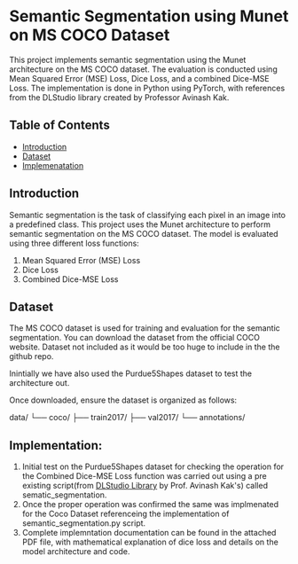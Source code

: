 # Semantic Segmentation using Munet on MS COCO Dataset

This project implements semantic segmentation using the Munet architecture on the MS COCO dataset. The evaluation is conducted using Mean Squared Error (MSE) Loss, Dice Loss, and a combined Dice-MSE Loss. The implementation is done in Python using PyTorch, with references from the DLStudio library created by Professor Avinash Kak.

## Table of Contents
- [Introduction](#introduction)
- [Dataset](#dataset)
- [Implemenatation](#implementation)

## Introduction
Semantic segmentation is the task of classifying each pixel in an image into a predefined class. This project uses the Munet architecture to perform semantic segmentation on the MS COCO dataset. The model is evaluated using three different loss functions:
1. Mean Squared Error (MSE) Loss
2. Dice Loss
3. Combined Dice-MSE Loss

## Dataset

The MS COCO dataset is used for training and evaluation for the semantic segmentation. You can download the dataset from the official COCO website. Dataset not included as it would be too huge to include in the the github repo.

Inintially we have also used the Purdue5Shapes dataset to test the architecture out.

Once downloaded, ensure the dataset is organized as follows:

data/
└── coco/
    ├── train2017/
    ├── val2017/
    └── annotations/

## Implementation:

1. Initial test on the Purdue5Shapes dataset for checking the operation for the Combined Dice-MSE Loss function was carried out using a pre existing script(from [DLStudio Library](https://engineering.purdue.edu/kak/distDLS/#106) by Prof. Avinash Kak's) called sematic_segmentation.
2. Once the proper operation was confirmed the same was implmenated for the Coco Dataset referenceing the implementation of semantic_segmentation.py script.
3. Complete implemntation documentation can be found in the attached PDF file, with mathematical explanation of dice loss and details on the model architecture and code.






    

